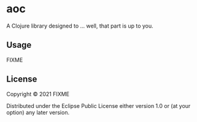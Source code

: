 # aoc

A Clojure library designed to ... well, that part is up to you.

## Usage

FIXME

## License

Copyright © 2021 FIXME

Distributed under the Eclipse Public License either version 1.0 or (at
your option) any later version.

